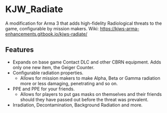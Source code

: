# KJW_Radiate
A modification for Arma 3 that adds high-fidelity Radiological threats to the game, configurable by mission makers.
Wiki: https://kjws-arma-enhancements.gitbook.io/kjws-radiate/

## Features
- Expands on base game Contact DLC and other CBRN equipment. Adds only one new item, the Geiger Counter.
- Configurable radiation properties.
  - Allows for mission makers to make Alpha, Beta or Gamma radiation more or less damaging, penetrating and so on.
- PPE and PPE for your friends.
  - Allows for players to put gas masks on themselves and their friends should they have passed out before the threat was prevalent.
- Irradiation, Decontamination, Background Radiation and more.
